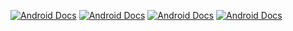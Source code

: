 [![Android Docs](https://img.shields.io/badge/-Fundamentos%20de%20Aplicativos-gray?logo=android&logoColor=3DDC84)](https://developer.android.com/guide/components/fundamentals?hl=pt-br)
[![Android Docs](https://img.shields.io/badge/-Introdução%20as%20Atividades-gray?logo=android&logoColor=3DDC84)](https://developer.android.com/guide/components/activities/intro-activities?hl=pt-br)
[![Android Docs](https://img.shields.io/badge/-Ciclo%20de%20Vida%20das%20Atividades-gray?logo=android&logoColor=3DDC84)](https://developer.android.com/guide/components/activities/activity-lifecycle?hl=pt-br)
[![Android Docs](https://img.shields.io/badge/-Fragmentos-gray?logo=android&logoColor=3DDC84)](https://developer.android.com/guide/fragments?hl=pt-br)
